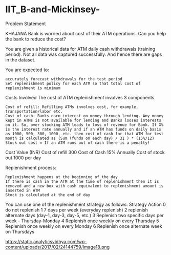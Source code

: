 # IIT_B-and-Mickinsey-

Problem Statement

KHAJANA Bank is worried about cost of their ATM operations. Can you help the bank to reduce the cost?

You are given a historical data for ATM daily cash withdrawals (training period). Not all data was captured successfully. And hence there are gaps in the dataset.

You are expected to:

    accurately forecast withdrawals for the test period
    Set replenishment policy for each ATM so that total cost of replenishment is minimum


Costs Involved
The cost of ATM replenishment involves 3 components

    Cost of refill: Refilling ATMs involves cost, for example, transportation/labor etc.
    Cost of cash: Banks earn interest on money through lending. Any money kept in ATMs is not available for lending and Banks looses interests on it. So, over stocking ATM leads to loss of revenue for Bank. If X% is the interest rate annually and if an ATM has funds on daily basis as 1000, 500, 300, 1000, etc. then cost of cash for that ATM for test month is calculated as (Sum (funds on each day) / 31 ) * (15%/12)
    Stock out cost = If an ATM runs out of cash there is a penalty!


Cost 	Value (INR)
Cost of refill 	300
Cost of Cash 	15% Annually
Cost of stock out 	1000 per day


Replenishment process:

    Replenishment happens at the beginning of the day
    If there is cash in the ATM at the time of replenishment then it is removed and a new box with cash equivalent to replenishment amount is inserted in ATM
    Stock is calculated at the end of day

You can use one of the replenishment strategy as follows:
Strategy 	Action
0 	do not replenish
1 	7 days per week (everyday replenish)
2 	replenish alternate days (day-1, day-3, day-5, etc.)
3 	Replenish two specific days per week - Thursday-Monday
4 	Replenish once weekly on every Thursday
5 	Replenish once weekly on every Monday
6 	Replenish once alternate week on Thursdays

https://static.analyticsvidhya.com/wp-content/uploads/2017/02/24144759/Image18.png
